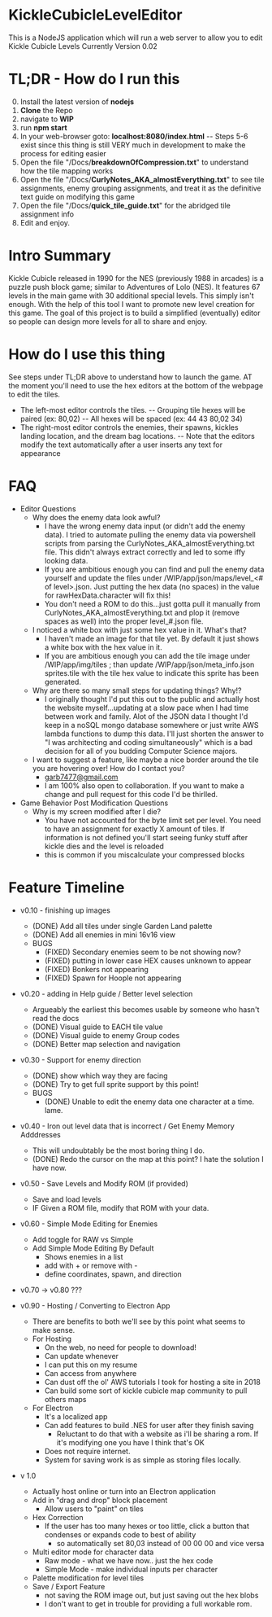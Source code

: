 
# KickleCubicleLevelEditor
This is a NodeJS application which will run a web server to allow you to edit Kickle Cubicle Levels
Currently Version 0.02

# TL;DR - How do I run this
0) Install the latest version of **nodejs**
1) **Clone** the Repo
2) navigate to **WIP**
3) run **npm start**
4) In your web-browser goto: **localhost:8080/index.html**
-- Steps 5-6 exist since this thing is still VERY much in development to make the process for editing easier
5) Open the file "<root of this repo>/Docs/**breakdownOfCompression.txt**" to understand how the tile mapping works
6) Open the file "<root of this repo>/Docs/**CurlyNotes_AKA_almostEverything.txt**" to see tile assignments, enemy grouping assignments, and treat it as the definitive text guide on modifying this game
7) Open the file "<root of this repo>/Docs/**quick_tile_guide.txt**" for the abridged tile assignment info 
8) Edit and enjoy.

# Intro Summary
Kickle Cubicle released in 1990 for the NES (previously 1988 in arcades) is a puzzle push block game; similar to Adventures of Lolo (NES). It features 67 levels in the main game with 30 additional special levels. This simply isn't enough.
With the help of this tool I want to promote new level creation for this game.
The goal of this project is to build a simplified (eventually) editor so people can design more levels for all to share and enjoy.

# How do I use this thing
See steps under TL;DR above to understand how to launch the game.
AT the moment you'll need to use the hex editors at the bottom of the webpage to edit the tiles.
- The left-most editor controls the tiles.
-- Grouping tile hexes will be paired (ex: 80,02)
-- All hexes will be spaced (ex: 44 43 80,02 34)
- The right-most editor controls the enemies, their spawns, kickles landing location, and the dream bag locations.
-- Note that the editors modify the text automatically after a user inserts any text for appearance


# FAQ

 - Editor Questions 
	 - Why does the enemy data look awful?
		 - I have the wrong enemy data input (or didn't add the enemy data). I tried to automate pulling the enemy data via powershell scripts from parsing the CurlyNotes_AKA_almostEverything.txt file. This didn't always extract correctly and led to some iffy looking data.
		 -  If you are ambitious enough you can find and pull the enemy data yourself and update the files under <root of this repo>/WIP/app/json/maps/level_<# of level>.json. Just putting the hex data (no spaces) in the value for rawHexData.character will fix this!  
		 - You don't need a ROM to do this...just gotta pull it manually from CurlyNotes_AKA_almostEverything.txt and plop it (remove spaces as well) into the proper level_#.json file.
	 - I noticed a white box with just some hex value in it. What's that?
		 -  I haven't made an image for that tile yet. By default it just shows a white box with the hex value in it.
		 - If you are ambitious enough you can add the tile image under <root of this repo>/WIP/app/img/tiles ; than update <root of this repo>/WIP/app/json/meta_info.json sprites.tile with the tile hex value to indicate this sprite has been generated.
	 - Why are there so many small steps for updating things? Why!?
		 - I originally thought I'd put this out to the public and actually host the website myself...updating at a slow pace when I had time between work and family. Alot of the JSON data I thought I'd keep in a noSQL mongo database somewhere or just write AWS lambda functions to dump this data. I'll just shorten the answer to "I was architecting and coding simultaneously" which is a bad decision for all of you budding Computer Science majors.
	 - I want to suggest a feature, like maybe a nice border around the tile you are hovering over! How do I contact you? 
		 -  garb7477@gmail.com
		 - I am 100% also open to collaboration. If you want to make a change and pull request for this code I'd be thirlled.
 - Game Behavior Post Modification Questions
	 - Why is my screen modified after I die?
		 - You have not accounted for the byte limit set per level. You need to have an assignment for exactly X amount of tiles. If information is not defined you'll start seeing funky stuff after kickle dies and the level is reloaded
		 - this is common if you miscalculate your compressed blocks
		 
# Feature Timeline

 - v0.10 - finishing up images
	 - (DONE) Add all tiles under single Garden Land palette
	 - (DONE) Add all enemies in mini 16v16 view
	 - BUGS
		- (FIXED) Secondary enemies seem to be not showing now?
		- (FIXED) putting in lower case HEX causes unknown to appear
		- (FIXED) Bonkers not appearing
		- (FIXED) Spawn for Hoople not appearing
 - v0.20 - adding in Help guide / Better level selection
	 - Argueably the earliest this becomes usable by someone who hasn't read the docs
	 - (DONE) Visual guide to EACH tile value
	 - (DONE) Visual guide to enemy Group codes
	 - (DONE) Better map selection and navigation
 -  v0.30 - Support for enemy direction
	 - (DONE) show which way they are facing
	 - (DONE) Try to get full sprite support by this point!
	 - BUGS
		- (DONE) Unable to edit the enemy data one character at a time. lame.
 -  v0.40 - Iron out level data that is incorrect / Get Enemy Memory Adddresses
	 - This will undoubtably be the most boring thing I do.
	 - (DONE) Redo the cursor on the map at this point? I hate the solution I have now.
 -  v0.50 - Save Levels and Modify ROM (if provided)
	 - Save and load levels
	 - IF Given a ROM file, modify that ROM with your data.
 -  v0.60 - Simple Mode Editing for Enemies
	 - Add toggle for RAW vs Simple
	 - Add Simple Mode Editing By Default
		- Shows enemies in a list
		- add with + or remove with -
		- define coordinates, spawn, and direction
 - v0.70 -> v0.80 ???
 - v0.90 - Hosting / Converting to Electron App
	  - There are benefits to both we'll see by this point what seems to make sense.
	  - For Hosting
	     - On the web, no need for people to download!
		 - Can update whenever
		 - I can put this on my resume
		 - Can access from anywhere
		 - Can dust off the ol' AWS tutorials I took for hosting a site in 2018
		 - Can build some sort of kickle cubicle map community to pull others maps
	  - For Electron
	     - It's a localized app
		 - Can add features to build .NES for user after they finish saving
		    - Reluctant to do that with a website as i'll be sharing a rom. If it's modifying one you have I think that's OK
		 - Does not require internet.
		 - System for saving work is as simple as storing files locally.
		
 - v 1.0
	 - Actually host online or turn into an Electron application
	 - Add in "drag and drop" block placement
		 - Allow users to "paint" on tiles
	 - Hex Correction
		 - If the user has too many hexes or too little, click a button that condenses or expands code to best of ability
			 - so automatically set 80,03 instead of 00 00 00 and vice versa
	 - Multi editor mode for character data
		 - Raw mode - what we have now.. just the hex code
		 - Simple Mode - make individual inputs per character
	 - Palette modification for level tiles
	 - Save / Export Feature
		 - not saving the ROM image out, but just saving out the hex blobs
		 - I don't want to get in trouble for providing a full workable rom.

